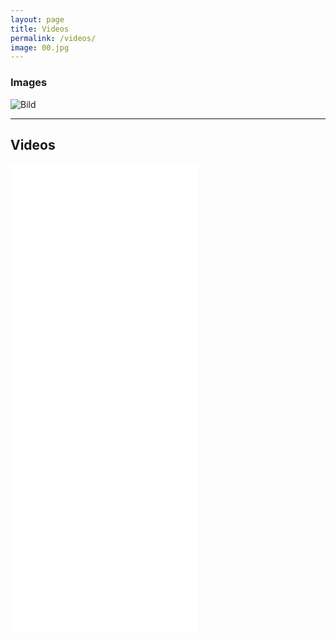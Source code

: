 ```yaml
---
layout: page
title: Videos
permalink: /videos/
image: 00.jpg    
---
```


### Images

![Bild]({{site.baseurl}}/img/00.jpg)

***

## Videos

<iframe src="{{site.baseurl}}/img/01.mp4" frameborder="0" allowfullscreen></iframe>
<iframe src="{{site.baseurl}}/img/02.mp4" frameborder="0" allowfullscreen></iframe>  
<iframe src="{{site.baseurl}}/img/03.mp4" frameborder="0" allowfullscreen></iframe>
<iframe src="{{site.baseurl}}/img/04.mp4" frameborder="0" allowfullscreen></iframe>
<iframe src="{{site.baseurl}}/img/wb1.mp4" frameborder="0" allowfullscreen></iframe>
